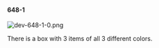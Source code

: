 #### 648-1
![dev-648-1-0.png](https://github.com/lil-lab/nlvr/raw/master/nlvr/dev/images/1/dev-648-1-0.png "dev-648-1-0.png")

There is a box with 3 items of all 3 different colors.